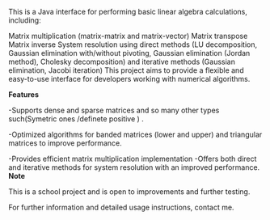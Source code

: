 This is a Java interface for performing basic linear algebra calculations, including:

Matrix multiplication (matrix-matrix and matrix-vector)
Matrix transpose
Matrix inverse
System resolution using direct methods (LU decomposition, Gaussian elimination with/without pivoting, Gaussian elimination (Jordan method), Cholesky decomposition) and iterative methods (Gaussian elimination, Jacobi iteration)
This project aims to provide a flexible and easy-to-use interface for developers working with numerical algorithms.

**Features**

-Supports dense and sparse matrices and so many other types such(Symetric ones /definete positive ) .

-Optimized algorithms for banded matrices (lower and upper) and triangular matrices to improve performance.

-Provides efficient matrix multiplication implementation
-Offers both direct and iterative methods for system resolution with an improved performance.
**Note**

This is a school project and is open to improvements and further testing.

For further information and detailed usage instructions,  contact me.
